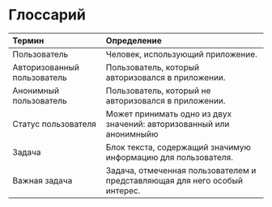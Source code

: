 # Глоссарий

| Термин | Определение |
|:-------|:------------|
| Пользователь | Человек, использующий приложение. |
| Авторизованный пользователь | Пользователь, который авторизовался в приложении. |
| Анонимный пользователь | Пользователь, который не авторизовался в приложении. |
| Статус пользователя | Может принимать одно из двух значений: авторизованный или анонимныйю |
| Задача | Блок текста, содержащий значимую информацию для пользователя. |
| Важная задача | Задача, отмеченная пользователем и представляющая для него особый интерес. |